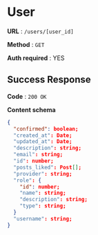 # User

**URL** : `/users/[user_id]`

**Method** : `GET`

**Auth required** : YES

## Success Response

**Code** : `200 OK`

**Content schema**

```json
{
  "confirmed": boolean;
  "created_at": Date;
  "updated_at": Date;
  "description": string;
  "email": string;
  "id": number;
  "posts_liked": Post[];
  "provider": string;
  "role": {
    "id": number;
    "name": string;
    "description": string;
    "type": string;
  }
  "username": string;
}
```
